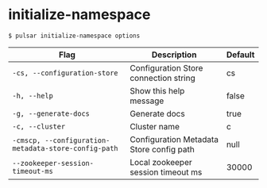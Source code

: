 # initialize-namespace



```shell
$ pulsar initialize-namespace options
```

|Flag|Description|Default|
|---|---|---|
| `-cs, --configuration-store` | Configuration Store connection string|cs|
| `-h, --help` | Show this help message|false|
| `-g, --generate-docs` | Generate docs|true|
| `-c, --cluster` | Cluster name|c|
| `-cmscp, --configuration-metadata-store-config-path` | Configuration Metadata Store config path|null|
| `--zookeeper-session-timeout-ms` | Local zookeeper session timeout ms|30000|

